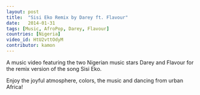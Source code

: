 ```yaml
---
layout: post
title:  "Sisi Eko Remix by Darey ft. Flavour"
date:   2014-01-31
tags: [Music, AfroPop, Darey, Flavour]
countries: [Nigeria]
video_id: HtU2vttOdyM
contributor: kamon
---
```


A music video featuring the two Nigerian music stars Darey and Flavour 
for the remix version of the song Sisi Eko.

Enjoy the joyful atmosphere, colors, the music and dancing from urban Africa!
                
                